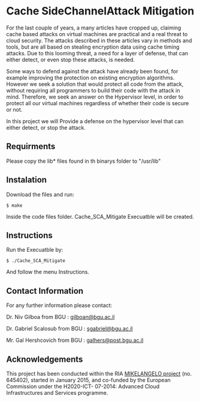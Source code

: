 # Cache SideChannelAttack Mitigation

For the last couple of years, a many articles have cropped up, claiming cache based attacks on virtual machines are practical and a real threat to cloud security. The attacks described in these articles vary in methods and tools, but are all based on stealing encryption data using cache timing attacks. Due to this looming threat, a need for a layer of defense, that can either detect, or even stop these attacks, is needed.

Some ways to defend against the attack have already been found, for example improving the protection on existing encryption algorithms. However we seek a solution that would protect all code from the attack, without requiring all programmers to build their code with the attack in mind. Therefore, we seek an answer on the Hypervisor level, in order to protect all our virtual machines regardless of whether their code is secure or not.

In this project we will Provide a defense on the hypervisor level that can either detect, or stop the attack.

## Requirments

Please copy the lib* files found in th binarys folder to "/usr/lib"

## Instalation

Download the files and run:
```
$ make
```
Inside the code files folder.
Cache_SCA_Mitigate Execuatble will be created.

## Instructions

Run the Execuatble by:
```
$ ./Cache_SCA_Mitigate
```
And follow the menu Instructions.

## Contact Information

For any further information please contact:

Dr. Niv Gilboa from BGU : gilboan@bgu.ac.il

Dr. Gabriel Scalosub from BGU : sgabriel@bgu.ac.il

Mr. Gal Hershcovich from BGU : galhers@post.bgu.ac.il

## Acknowledgements

This project  has been conducted within the RIA [MIKELANGELO 
project](https://www.mikelangelo-project.eu) (no.  645402), started in January
2015, and co-funded by the European Commission under the H2020-ICT- 07-2014:
Advanced Cloud Infrastructures and Services programme.